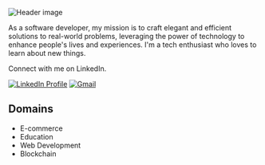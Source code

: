 ![Header image](https://github.com/easpaas/easpaas/assets/19723399/9018ad18-cc18-4461-8fec-fd6bb8584eb3)


As a software developer, my mission is to craft elegant and efficient solutions to real-world problems, leveraging the power of technology to enhance people's lives and experiences. I'm a tech enthusiast who loves to learn about new things. 

Connect with me on LinkedIn.

[![LinkedIn Profile](https://img.shields.io/badge/-evanaspaas-blue?style=flat-square&logo=linkedin&logoColor=white&link=https://www.linkedin.com/in/evan-aspaas-a80259198/)](https://www.linkedin.com/in/evan-aspaas-a80259198/)
[![Gmail](https://img.shields.io/badge/-mail@aspaasevan@gmail.com-d14836?style=flat-square&logo=gmail&logoColor=white&link=mailto:aspasevan@gmail.com)](mailto:aspaasevan@gmail.com)

## Domains
- E-commerce
- Education
- Web Development
- Blockchain

